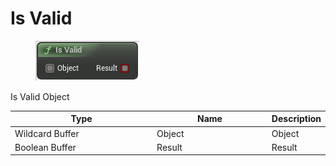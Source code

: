 # Is Valid

<div align="left" data-full-width="false">

<figure><img src="Is_Valid.png" alt=""><figcaption></figcaption></figure>

</div>

Is Valid Object

<table>
<thead><tr><th width="250">Type</th><th width="200">Name</th><th>Description</th></tr></thead>
<tbody>
<tr><td>Wildcard Buffer</td><td>Object</td><td>Object</td></tr>
<tr><td>Boolean Buffer</td><td>Result</td><td>Result</td></tr>
</tbody>
</table>